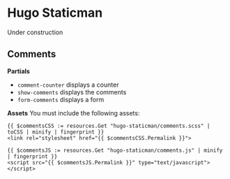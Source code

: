 # Hugo Staticman

Under construction

## Comments

**Partials**
- `comment-counter` displays a counter
- `show-comments` displays the comments
- `form-comments` displays a form

**Assets**
You must include the following assets:
```
{{ $commentsCSS := resources.Get "hugo-staticman/comments.scss" | toCSS | minify | fingerprint }}
<link rel="stylesheet" href="{{ $commentsCSS.Permalink }}">

{{ $commentsJS := resources.Get "hugo-staticman/comments.js" | minify | fingerprint }}
<script src="{{ $commentsJS.Permalink }}" type="text/javascript"></script>
```
